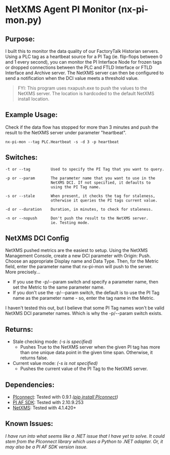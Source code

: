 # NetXMS Agent PI Monitor (nx-pi-mon.py)

## Purpose:
I built this to monitor the data quality of our FactoryTalk Historian servers.  Using a PLC tag as a heartbeat source for a PI Tag (ie. flip-flops between 0 and 1 every second), you can monitor the PI Interface Node for frozen tags or dropped connections between the PLC and FTLD Interface or FTLD Interface and Archive server.  The NetXMS server can then be configured to send a notification when the DCI value meets a threshold value.

>FYI: This program uses nxapush.exe to push the values to the NetXMS server.  The location is hardcoded to the default NetXMS install location.

## Example Usage:
Check if the data flow has stopped for more than 3 minutes and push the result to the NetXMS server under parameter "heartbeat".
        
    nx-pi-mon --tag PLC.Heartbeat -s -d 3 -p heartbeat

## Switches:
```
-t or --tag         Used to specify the PI Tag that you want to query.

-p or --param       The parameter name that you want to use in the 
                    NetXMS DCI. If not specified, it defaults to 
                    using the PI Tag name.

-s or --stale       When present, it checks the tag for staleness, 
                    otherwise it queries the PI tags current value.

-d or --duration    Duration, in minutes, to check for staleness.

-n or --nopush      Don't push the result to the NetXMS server.  
                    ie. Testing mode.
```

## NetXMS DCI Config
NetXMS pushed metrics are the easiest to setup.  Using the NetXMS Management Console, create a new DCI parameter with Origin: Push.  Choose an appropriate Display name and Data Type.  Then, for the Metric field, enter the parameter name that nx-pi-mon will push to the server.  
More precisely...
 - If you use the -p/--param switch and specify a parameter name, then set the Metric to the same parameter name.  
 - If you don't use the -p/--param switch, the default is to use the PI Tag name as the parameter name - so, enter the tag name in the Metric.

I haven't tested this out, but I believe that some PI Tag names won't be valid NetXMS DCI parameter names.  Which is why the -p/--param switch exists.

## Returns:
- Stale checking mode: *(-s is specified)*
  - Pushes True to the NetXMS server when the given PI tag has more than one unique data point in the given time span.  Otherwise, it returns false.
- Current value mode: *(-s is not specified)*
  - Pushes the current value of the PI Tag to the NetXMS server.

## Dependencies:
- [PIconnect](https://github.com/Hugovdberg/PIconnect): Tested with 0.9.1  *([pip install PIconnect](https://pypi.org/project/PIconnect/))*
- [PI AF SDK](https://osisoft.com): Tested with 2.10.9.253
- [NetXMS](https://netxms.org): Tested with 4.1.420+

## Known Issues:
*I have run into what seems like a .NET issue that I have yet to solve.  It could stem from the PIconnect library which uses a Python to .NET adapter.  Or, it may also be a PI AF SDK version issue.*
